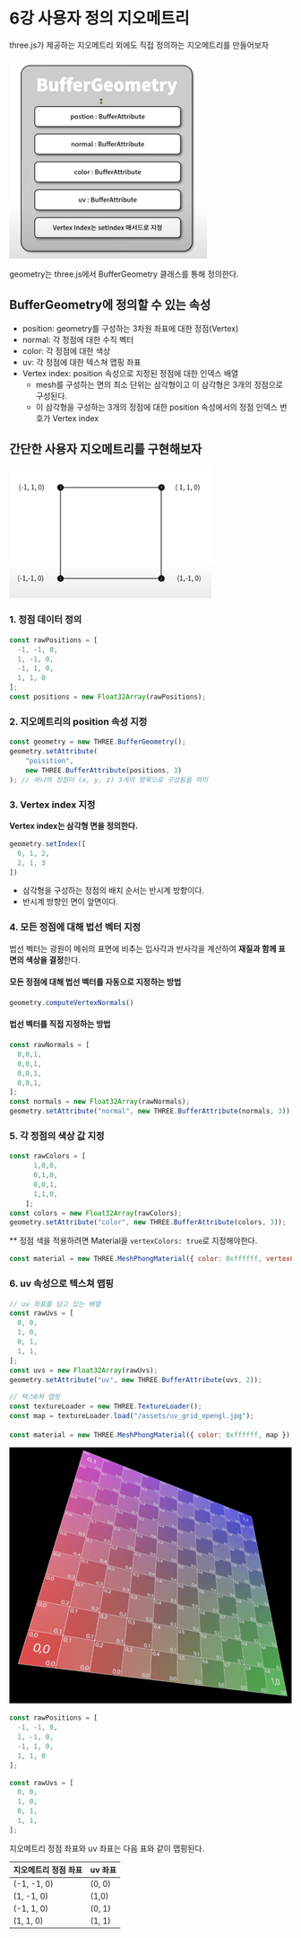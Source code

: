 # 6강 사용자 정의 지오메트리

three.js가 제공하는 지오메트리 외에도 직접 정의하는 지오메트리를 만들어보자

![BufferGeometry](./assets/05-BufferGeometry.png)

geometry는 three.js에서 BufferGeometry 클래스를 통해 정의한다.

## BufferGeometry에 정의할 수 있는 속성

- position: geometry를 구성하는 3차원 좌표에 대한 정점(Vertex)
- normal: 각 정점에 대한 수직 벡터
- color: 각 정점에 대한 색상
- uv: 각 정점에 대한 텍스쳐 맵핑 좌표
- Vertex index: position 속성으로 지정된 정점에 대한 인덱스 배열
    - mesh를 구성하는 면의 최소 단위는 삼각형이고 이 삼각형은 3개의 정점으로 구성된다.
    - 이 삼각형을 구성하는 3개의 정점에 대한 position 속성에서의 정점 인덱스 번호가 Vertex index

## 간단한 사용자 지오메트리를 구현해보자
![geometry](./assets/05-geometry.png)

### 1. 정점 데이터 정의

```jsx
const rawPositions = [
  -1, -1, 0, 
  1, -1, 0, 
  -1, 1, 0, 
  1, 1, 0
];
const positions = new Float32Array(rawPositions);
```

### 2. 지오메트리의 position 속성 지정

```jsx
const geometry = new THREE.BufferGeometry();
geometry.setAttribute(
	"poisition", 
	new THREE.BufferAttribute(positions, 3)
); // 하나의 정점이 (x, y, z) 3개의 항목으로 구성됨을 의미
```

### 3. Vertex index 지정

**Vertex index는 삼각형 면을 정의한다.**
```jsx
geometry.setIndex([
  0, 1, 2,
  2, 1, 3
])
```
- 삼각형을 구성하는 정점의 배치 순서는 반시계 방향이다.
- 반시계 방향인 면이 앞면이다.


### 4. 모든 정점에 대해 법선 벡터 지정

법선 벡터는 광원이 메쉬의 표면에 비추는 입사각과 반사각을 계산하여 **재질과 함께 표면의 색상을 결정**한다.

#### 모든 정점에 대해 법선 벡터를 자동으로 지정하는 방법
```jsx
geometry.computeVertexNormals()
```
#### 법선 벡터를 직접 지정하는 방법
```jsx
const rawNormals = [
  0,0,1,
  0,0,1,
  0,0,1,
  0,0,1,
];
const normals = new Float32Array(rawNormals);
geometry.setAttribute("normal", new THREE.BufferAttribute(normals, 3));
```

### 5. 각 정점의 색상 값 지정

```jsx
const rawColors = [
      1,0,0,
      0,1,0,
      0,0,1,
      1,1,0,
    ];
const colors = new Float32Array(rawColors);
geometry.setAttribute("color", new THREE.BufferAttribute(colors, 3));
```

** 정점 색을 적용하려면 Material을 `vertexColors: true`로 지정해야한다.

```jsx
const material = new THREE.MeshPhongMaterial({ color: 0xffffff, vertexColors: true });
```

### 6. uv 속성으로 텍스쳐 맵핑

```jsx
// uv 좌표를 담고 있는 배열
const rawUvs = [
  0, 0,
  1, 0,
  0, 1,
  1, 1,
];
const uvs = new Float32Array(rawUvs);
geometry.setAttribute("uv", new THREE.BufferAttribute(uvs, 2));
```

```jsx
// 텍스0쳐 맵핑
const textureLoader = new THREE.TextureLoader();
const map = textureLoader.load("/assets/uv_grid_opengl.jpg");

const material = new THREE.MeshPhongMaterial({ color: 0xffffff, map });
```

![uv](./assets/05-uv.png)


```jsx
const rawPositions = [
  -1, -1, 0,
  1, -1, 0,
  -1, 1, 0,
  1, 1, 0
];
```

```jsx
const rawUvs = [
  0, 0,
  1, 0,
  0, 1,
  1, 1,
];
```
지오메트리 정점 좌표와 uv 좌표는 다음 표와 같이 맵핑된다.

| 지오메트리 정점 좌표 | uv 좌표 |
| --- | --- |
| (-1, -1, 0) | (0, 0) |
| (1, -1, 0) | (1,0) |
| (-1, 1, 0) | (0, 1) |
| (1, 1, 0) | (1, 1) |